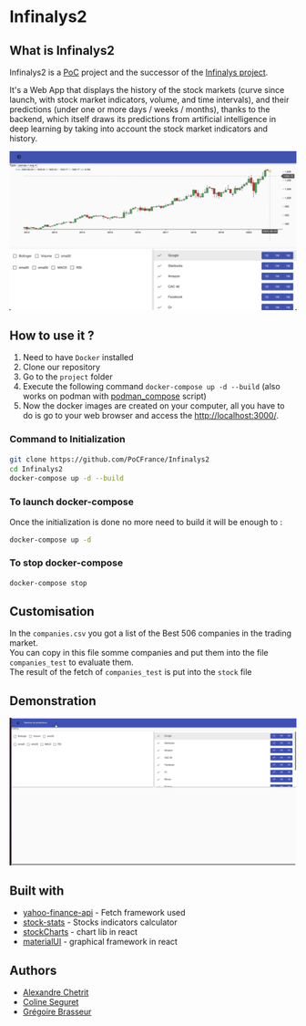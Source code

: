 # Infinalys2

## What is Infinalys2

Infinalys2 is a [PoC](https://github.com/PoCFrance) project and the successor of the [Infinalys project](https://github.com/PoCFrance/Infinalys).  

It's a Web App that displays the history of the stock markets (curve since launch, with stock market indicators, volume, and time intervals), and their predictions (under one or more days / weeks / months), thanks to the backend, which itself draws its predictions from artificial intelligence in deep learning by taking into account the stock market indicators and history.

![](.github/without_indicator.png)

## How to use it ?

1. Need to have `Docker` installed
2. Clone our repository
3. Go to the `project` folder
4. Execute the following command `docker-compose up -d --build`  (also works on podman with [podman_compose](https://github.com/containers/podman-compose) script)
5. Now the docker images are created on your computer, all you have to do is go to your web browser and access the [http://localhost:3000/](http://localhost:3000/).

### Command to Initialization
```bash
git clone https://github.com/PoCFrance/Infinalys2
cd Infinalys2
docker-compose up -d --build
```

### To launch docker-compose
Once the initialization is done no more need to build it will be enough to :
```bash
docker-compose up -d
```

### To stop docker-compose
```bash
docker-compose stop
```

## Customisation

In the `companies.csv` you got a list of the Best 506 companies in the trading market.  
You can copy in this file somme companies and put them into the file `companies_test` to evaluate them.  
The result of the fetch of `companies_test` is put into the `stock` file

## Demonstration

![](.github/demo.gif)

## Built with

* [yahoo-finance-api](https://github.com/topics/yahoo-finance-api) - Fetch framework used
* [stock-stats](https://github.com/jealous/stockstats) - Stocks indicators calculator
* [stockCharts](https://github.com/rrag/react-stockcharts) - chart lib in react
* [materialUI](https://material-ui.com/) - graphical framework in react



## Authors

 - [Alexandre Chetrit](https://github.com/chetrit)
 - [Coline Seguret](https://github.com/Cleopha)
 - [Grégoire Brasseur](https://github.com/lerimeur)

